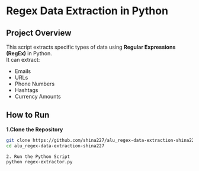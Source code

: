 # Regex Data Extraction in Python

## Project Overview
This script extracts specific types of data using **Regular Expressions (RegEx)** in Python.  
It can extract:
- Emails  
- URLs  
- Phone Numbers  
- Hashtags  
- Currency Amounts  

## How to Run
**1.Clone the Repository**
```sh
git clone https://github.com/shina227/alu_regex-data-extraction-shina227.git
cd alu_regex-data-extraction-shina227

2. Run the Python Script
python regex-extractor.py
